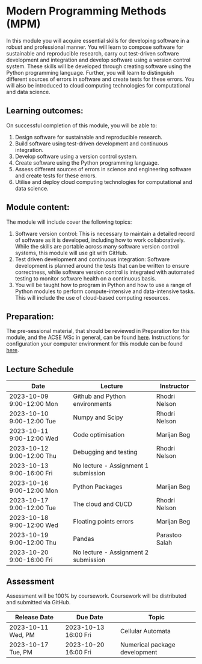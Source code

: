 # Modern Programming Methods (MPM)

In this module you will acquire essential skills for developing software in a robust and professional manner. You will learn to compose software for sustainable and reproducible research, carry out test-driven software development and integration and develop software using a version control system. These skills will be developed through creating software using the Python programming language. Further, you will learn to distinguish different sources of errors in software and create tests for these errors. You will also be introduced to cloud computing technologies for computational and data science.

## Learning outcomes:

On successful completion of this module, you will be able to:
1. Design software for sustainable and reproducible research.
2. Build software using test-driven development and continuous integration.
3. Develop software using a version control system. 
4. Create software using the Python programming language. 
5.  Assess different sources of errors in science and engineering software and create tests for these errors.
6. Utilise and deploy cloud computing technologies for computational and data science.

## Module content:

The module will include cover the following topics:
1. Software version control: This is necessary to maintain a detailed record of software as it is developed, including how to work collaboratively. While the skills are portable across many software version control systems, this module will use git with GitHub.
2. Test driven development and continuous integration: Software development is planned around the tests that can be written to ensure correctness, while software version control is integrated with automated testing to monitor software health on a continuous basis.
3. You will be taught how to program in Python and how to use a range of Python modules to perform compute-intensive and data-intensive tasks. This will include the use of cloud-based computing resources.

## Preparation:

The pre-sessional material, that should be reviewed in Preparation for this module, and the ACSE MSc in general, can be found [here](https://ese-msc.github.io/preinduction/acse/markdown/ACSEIntro.html#before-the-course-starts). Instructions for configuration your computer environment for this module can be found [here](https://github.com/ese-msc-2023/laptop-setup).

## Lecture Schedule

|Date                      | Lecture                             |Instructor  |
|--------------------------|-------------------------------------|------------|
|2023-10-09 9:00-12:00 Mon | Github and Python environments| Rhodri Nelson|
|2023-10-10 9:00-12:00 Tue | Numpy and Scipy | Rhodri Nelson |
|2023-10-11 9:00-12:00 Wed | Code optimisation | Marijan Beg |
|2023-10-12 9:00-12:00 Thu | Debugging and testing| Rhodri Nelson |
|2023-10-13 9:00-16:00 Fri | No lecture - Assignment 1 submission | |
|2023-10-16 9:00-12:00 Mon | Python Packages | Marijan Beg |
|2023-10-17 9:00-12:00 Tue | The cloud and CI/CD | Rhodri Nelson|
|2023-10-18 9:00-12:00 Wed | Floating points errors | Marijan Beg |
|2023-10-19 9:00-12:00 Thu | Pandas | Parastoo Salah |
|2023-10-20 9:00-16:00 Fri | No lecture - Assignment 2 submission | |

## Assessment

Assessment will be 100% by coursework. Coursework will be distributed and submitted via GitHub.

|Release Date  | Due Date            | Topic                             |
|--------------|---------------------|-----------------------------------|
|2023-10-11 Wed, PM | 2023-10-13 16:00 Fri| Cellular Automata         |
|2023-10-17 Tue, PM | 2023-10-20 16:00 Fri| Numerical package development |
